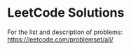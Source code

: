 # LeetCode Solutions

For the list and description of problems: https://leetcode.com/problemset/all/
